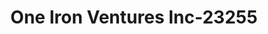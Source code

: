 ---
f_zip-code: 60419
f_state-code: IL
title: One Iron Ventures Inc-23255
f_phone: 708-841-5505
f_city-only: Dolton
f_address: 1205 E Sibley Blvd Dolton
f_location-unique-id: '23255'
slug: one-iron-ventures-inc-23255
updated-on: '2024-05-30T13:46:58.046Z'
created-on: '2024-05-30T13:36:59.803Z'
published-on: '2024-05-30T13:54:32.469Z'
f_city-state: cms/city/dolton-il.md
f_company: cms/company/one-iron-ventures-inc.md
f_state: cms/state/illinois.md
layout: '[payday-loan].html'
tags: payday-loan
---